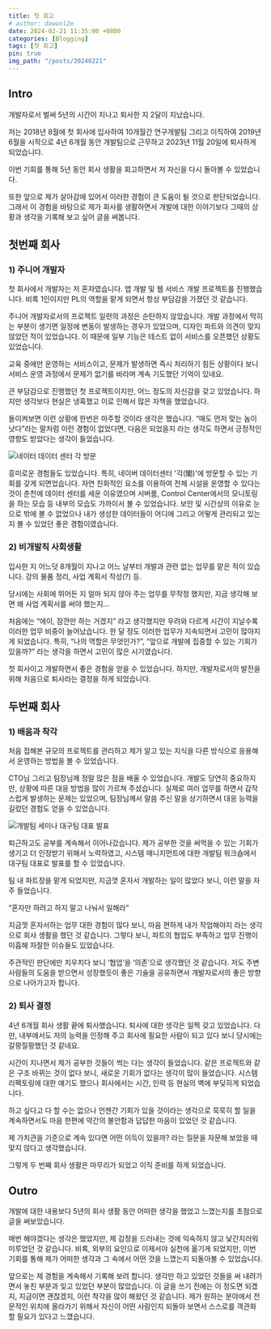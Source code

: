 ```yaml
---
title: 첫 회고
# author: dowonl2e
date: 2024-02-21 11:35:00 +0800
categories: [Blogging]
tags: [첫 회고]
pin: true
img_path: "/posts/20240221"
---
```


## Intro

개발자로서 벌써 5년의 시간이 지나고 퇴사한 지 2달이 지났습니다.

저는 2018년 8월에 첫 회사에 입사하여 10개월간 연구개발팀 그리고 이직하여 2019년 6월을 시작으로 4년 6개월 동안 개발팀으로 근무하고 2023년 11월 20일에 퇴사하게 되었습니다.

이번 기회를 통해 5년 동안 회사 생활을 회고하면서 저 자신을 다시 돌아볼 수 있었습니다.

또한 앞으로 제가 살아감에 있어서 이러한 경험이 큰 도움이 될 것으로 판단되었습니다. 그래서 이 경험을 바탕으로 제가 회사를 생활하면서 개발에 대한 이야기보다 그때의 상황과 생각을 기록해 보고 싶어 글을 써봅니다.

## 첫번째 회사

### 1) 주니어 개발자

첫 회사에서 개발자는 저 혼자였습니다. 앱 개발 및 웹 서비스 개발 프로젝트를 진행했습니다. 비록 1인이지만 PL의 역할을 맡게 되면서 항상 부담감을 가졌던 것 같습니다.

주니어 개발자로서의 프로젝트 일련의 과정은 순탄하지 않았습니다. 개발 과정에서 막히는 부분이 생기면 일정에 변동이 발생하는 경우가 있었으며, 디자인 파트와 의견이 맞지 않았던 적이 있었습니다. 이 때문에 일부 기능은 테스트 없이 서비스를 오픈했던 상황도 있었습니다.

교육 중에만 운영하는 서비스이고, 문제가 발생하면 즉시 처리하기 힘든 상황이다 보니 서비스 운영 과정에서 문제가 없기를 바라며 계속 기도했던 기억이 있네요.

큰 부담감으로 진행했던 첫 프로젝트이지만, 어느 정도의 자신감을 갖고 있었습니다. 하지만 생각보다 현실은 냉혹했고 이로 인해서 많은 자책을 했었습니다.

돌이켜보면 이런 상황에 한번은 마주할 것이라 생각은 했습니다. “매도 먼저 맞는 놈이 낫다”라는 말처럼 이런 경험이 없었다면, 다음은 되었을지 라는 생각도 하면서 긍정적인 영향도 받았다는 생각이 들었습니다.

![네이터 데이터 센터 각 방문]({{site.url}}/assets/img/first/1_naver_datacenter.jpeg)

흥미로운 경험들도 있었습니다. 특히, 네이버 데이터센터 '각(閣)'에 방문할 수 있는 기회를 갖게 되면었습니다. 자연 친화적인 요소를 이용하여 전체 시설을 운영할 수 있다는 것이 춘천에 데이터 센터를 세운 이유였으며 서버룸, Control Center에서의 모니토링을 하는 모습 등 내부의 모습도 가까이서 볼 수 있었습니다. 보안 및 시간상의 이유로 눈으로 밖에 볼 수 없었으나 내가 생성한 데이터들이 어디에 그리고 어떻게 관리되고 있는지 볼 수 있었던 좋은 경험이였습니다.

### 2) 비개발직 사회생활

입사한 지 어느덧 8개월이 지나고 어느 날부터 개발과 관련 없는 업무를 맡은 적이 있습니다. 강의 물품 정리, 사업 계획서 작성(?) 등.

당시에는 사회에 뛰어든 지 얼마 되지 않아 주는 업무를 무작정 했지만, 지금 생각해 보면 왜 사업 계획서를 써야 했는지…

처음에는 “에이, 잠깐만 하는 거겠지” 라고 생각했지만 우려와 다르게 시간이 지날수록 이러한 업무 비중이 늘어났습니다. 한 달 정도 이러한 업무가 지속되면서 고민이 많아지게 되었습니다. 특히, “나의 역할은 무엇인가?”, “앞으로 개발에 집중할 수 있는 기회가 있을까?” 라는 생각을 하면서 고민이 많은 시기였습니다.

첫 회사이고 개발하면서 좋은 경험을 얻을 수 있었습니다. 하지만, 개발자로서의 발전을 위해 처음으로 퇴사라는 결정을 하게 되었습니다.

## 두번째 회사

### 1) 배움과 착각

처음 접해본 규모의 프로젝트를 관리하고 제가 알고 있는 지식을 다른 방식으로 응용해서 운영하는 방법을 볼 수 있었습니다.

CTO님 그리고 팀장님께 정말 많은 점을 배울 수 있었습니다. 개발도 당연히 중요하지만, 상황에 따른 대응 방법을 많이 가르쳐 주셨습니다. 실제로 여러 업무를 하면서 갑작스럽게 발생하는 문제는 있었으며, 팀장님께서 말씀 주신 말을 상기하면서 대응 능력을 길렀던 경험도 얻을 수 있었습니다.

![개발팀 세미나 대구팀 대표 발표]({{site.url}}/assets/img/first/2_seminar.png)

퇴근하고도 공부를 계속해서 이어나갔습니다. 제가 공부한 것을 써먹을 수 있는 기회가 생기고 더 인정받기 위해서 노력하였고, 시스템 매니지먼트에 대한 개발팀 워크숍에서 대구팀 대표로 발표를 할 수 있었습니다.

팀 내 파트장을 맡게 되었지만, 지금껏 혼자서 개발하는 일이 많았다 보니, 이런 말을 자주 들었습니다.

“혼자만 하려고 하지 말고 나눠서 일해라”

지금껏 혼자서하는 업무 대한 경험이 많다 보니, 마음 편하게 내가 작업해야지 라는 생각으로 회사 생활을 했던 것 같습니다. 그렇다 보니, 파트의 협업도 부족하고 업무 진행이 미흡해 자잘한 이슈들도 있었습니다.

주관적인 판단에만 치우치다 보니 ‘협업’을 ‘의존’으로 생각했던 것 같습니다. 저도 주변 사람들의 도움을 받으면서 성장했듯이 좋은 기술을 공유하면서 개발자로서의 좋은 방향으로 나아가고자 합니다.

### 2) 퇴사 결정

4년 6개월 회사 생활 끝에 퇴사했습니다. 퇴사에 대한 생각은 일찍 갖고 있었습니다. 다만, 내부에서도 저의 능력을 인정해 주고 회사에 필요한 사람이 되고 있다 보니 당시에는 갈팡질팡했던 것 같네요.

시간이 지나면서 제가 공부한 것들이 썩는 다는 생각이 들었습니다. 같은 프로젝트와 같은 구조 바뀌는 것이 없다 보니, 새로운 기회가 없다는 생각이 많이 들었습니다. 시스템 리팩토링에 대한 얘기도 했으나 회사에서는 시간, 인력 등 현실의 벽에 부딪히게 되었습니다.

하고 싶다고 다 할 수는 없으나 언젠간 기회가 있을 것이라는 생각으로 묵묵히 할 일을 계속하면서도 마음 한편에 약간의 불안함과 답답한 마음이 있었던 것 같습니다.

제 가치관을 기준으로 계속 있다면 어떤 이득이 있을까? 라는 질문을 자문해 보았을 때 맞지 않다고 생각했습니다.

그렇게 두 번째 회사 생활은 마무리가 되었고 이직 준비를 하게 되었습니다.

## Outro

개발에 대한 내용보다 5년의 회사 생활 동안 어떠한 생각을 했었고 느꼈는지를 초점으로 글을 써보았습니다.

매번 해야겠다는 생각은 했었지만, 제 감정을 드러내는 것에 익숙하지 않고 낯간지러워 미루었던 것 같습니다. 비록, 외부의 요인으로 이제서야 실천에 옮기게 되었지만, 이번 기회를 통해 제가 어떠한 생각과 그 속에서 어떤 것을 느꼈는지 되돌아볼 수 있었습니다.

앞으로는 제 경험을 계속해서 기록해 보려 합니다. 생각만 하고 있었던 것들을 써 내려가면서 놓친 부분과 잊고 있었던 부분이 많았습니다. 이 글을 쓰기 전에는 이 정도면 되겠지, 지금이면 괜찮겠지, 이런 착각을 많이 해왔던 것 같습니다. 제가 원하는 분야에서 전문적인 위치에 올라가기 위해서 자신이 어떤 사람인지 되돌아 보면서 스스로를 객관화 할 필요가 있다고 느꼈습니다.

